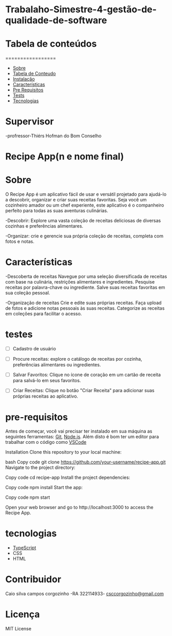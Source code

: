 # Trabalaho-Simestre-4-gestão-de-qualidade-de-software
# Tabela de conteúdos
=================
<!--ts-->
   * [Sobre](#Sobre)
   * [Tabela de Conteudo](#tabela-de-conteudo)
   * [Instalação](#instalacao)
   * [Características](#Características)
   * [Pre Requisitos](#pre-requisitos)
   * [Tests](#testes)
   * [Tecnologias](#tecnologias)
<!--te-->

# Supervisor
-profressor-Thiérs Hofman do Bom Conselho

# Recipe App(n e nome final)

# Sobre
O Recipe App é um aplicativo fácil de usar e versátil projetado para ajudá-lo a descobrir, organizar e criar suas receitas favoritas. Seja você um cozinheiro amador ou um chef experiente, este aplicativo é o companheiro perfeito para todas as suas aventuras culinárias.

-Descobrir: Explore uma vasta coleção de receitas deliciosas de diversas cozinhas e preferências alimentares.

-Organizar: crie e gerencie sua própria coleção de receitas, completa com fotos e notas.

# Características
-Descoberta de receitas
Navegue por uma seleção diversificada de receitas com base na culinária, restrições alimentares e ingredientes.
Pesquise receitas por palavra-chave ou ingrediente.
Salve suas receitas favoritas em sua coleção pessoal.

-Organização de receitas
Crie e edite suas próprias receitas.
Faça upload de fotos e adicione notas pessoais às suas receitas.
Categorize as receitas em coleções para facilitar o acesso.

# testes

- [ ] Cadastro de usuário

- [ ] Procure receitas: explore o catálogo de receitas por cozinha, preferências alimentares ou ingredientes.

- [ ] Salvar Favoritos: Clique no ícone de coração em um cartão de receita para salvá-lo em seus favoritos.

- [ ] Criar Receitas: Clique no botão "Criar Receita" para adicionar suas próprias receitas ao aplicativo.

# pre-requisitos

Antes de começar, você vai precisar ter instalado em sua máquina as seguintes ferramentas:
[Git](https://git-scm.com), [Node.js](https://nodejs.org/en/). 
Além disto é bom ter um editor para trabalhar com o código como [VSCode](https://code.visualstudio.com/)

Installation
Clone this repository to your local machine:

bash
Copy code
git clone https://github.com/your-username/recipe-app.git
Navigate to the project directory:

Copy code
cd recipe-app
Install the project dependencies:

Copy code
npm install
Start the app:

Copy code
npm start

Open your web browser and go to http://localhost:3000 to access the Recipe App.

# tecnologias
- [TypeScript](https://www.typescriptlang.org/)
- CSS
- HTML

# Contribuidor
Caio silva campos corgozinho -RA 322114933- csccorgozinho@gmail.com
# Licença
MIT License

